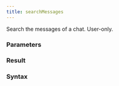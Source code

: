 ```yaml
---
title: searchMessages
---
```


Search the messages of a chat. User-only.


### Parameters 



### Result 



### Syntax






